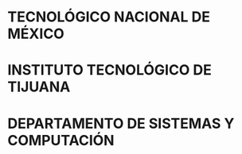 # TECNOLÓGICO NACIONAL DE MÉXICO
# INSTITUTO TECNOLÓGICO DE TIJUANA
# DEPARTAMENTO DE SISTEMAS Y COMPUTACIÓN
